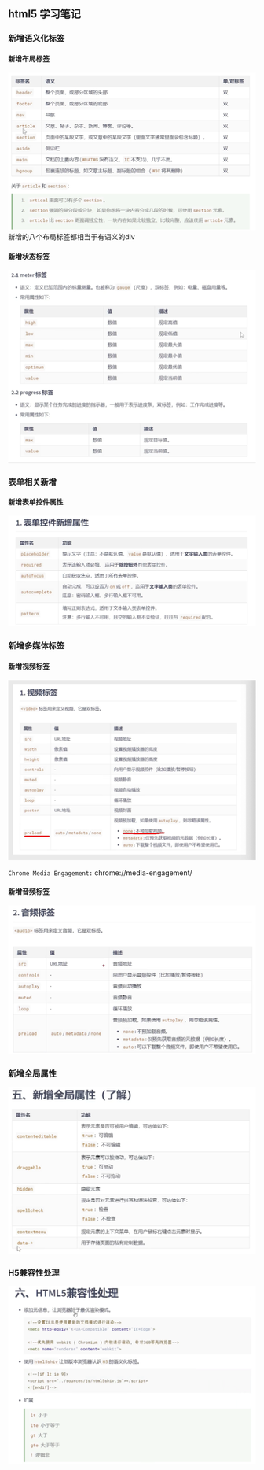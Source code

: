 ## html5 学习笔记

### 新增语义化标签

#### 新增布局标签
![布局标签](./assets/image.png)
新增的八个布局标签都相当于有语义的div

#### 新增状态标签
![状态标签](./assets/image%20copy.png)


### 表单相关新增

#### 新增表单控件属性
![表单控件属性](./assets/image%20copy%202.png)

### 新增多媒体标签

#### 新增视频标签
![视频标签](/assets/视频标签.png)

`Chrome Media Engagement:` chrome://media-engagement/

#### 新增音频标签
![音频标签](/assets/音频标签.png)

### 新增全局属性
![全局属性](/assets/image%20copy%203.png)

### H5兼容性处理
![h5兼容性处理](/assets/h5兼容性处理.png)
